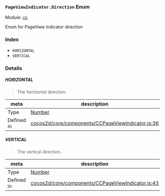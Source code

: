 ### `PageViewIndicator.Direction` Enum



Module: [cc](../modules/cc.md)


Enum for PageView Indicator direction


### Index
  - `HORIZONTAL`
  - `VERTICAL`

### Details


##### HORIZONTAL

> The horizontal direction.

| meta | description |
|------|-------------|
| Type | <a href="https://developer.mozilla.org/en/JavaScript/Reference/Global_Objects/Number" class="crosslink external" target="_blank">Number</a> |
| Defined in | [cocos2d/core/components/CCPageViewIndicator.js:36](https://github.com/cocos-creator/engine/blob/d0482bb5bc3819110e43cdd03a3459bd80914b74/cocos2d/core/components/CCPageViewIndicator.js#L36) |



##### VERTICAL

> The vertical direction.

| meta | description |
|------|-------------|
| Type | <a href="https://developer.mozilla.org/en/JavaScript/Reference/Global_Objects/Number" class="crosslink external" target="_blank">Number</a> |
| Defined in | [cocos2d/core/components/CCPageViewIndicator.js:43](https://github.com/cocos-creator/engine/blob/d0482bb5bc3819110e43cdd03a3459bd80914b74/cocos2d/core/components/CCPageViewIndicator.js#L43) |


